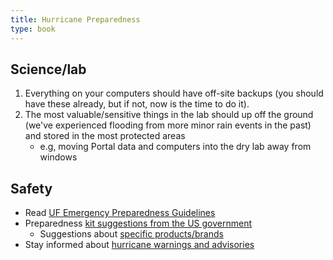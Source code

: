 ```yaml
---
title: Hurricane Preparedness
type: book
---
```


## Science/lab

1. Everything on your computers should have off-site backups (you should have these already, but if not, now is the time to do it).
2. The most valuable/sensitive things in the lab should up off the ground (we've experienced flooding from more minor rain events in the past) and stored in the most protected areas 
    * e.g, moving Portal data and computers into the dry lab away from windows

## Safety

* Read [UF Emergency Preparedness Guidelines](https://emergency.ufl.edu/preparedness/)
* Preparedness [kit suggestions from the US government](https://www.ready.gov/build-a-kit)
    *  Suggestions about [specific products/brands](http://thesweethome.com/reviews/emergency-preparedness/) 
* Stay informed about [hurricane warnings and advisories](https://www.nhc.noaa.gov/)